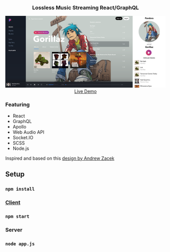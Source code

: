 <h3 align="center">Lossless Music Streaming React/GraphQL</h3>  
<p align="center">  
  <a href="http://185.248.103.151/artist/2"><img src="https://raw.githubusercontent.com/melang982/musicapp-client/main/screenshots/screenshot.png"></a>
  <a href="http://185.248.103.151/artist/2">Live Demo</a>
</p>



### Featuring
- React
- GraphQL
- Apollo
- Web Audio API
- Socket.IO
- SCSS
- Node.js

Inspired and based on this [design by Andrew Zacek](https://dribbble.com/shots/4746931-Music-Player-Challenge)

## Setup
### `npm install`

### [Client](https://github.com/melang982/musicapp-client) 
### `npm start`
### Server
### `node app.js`
